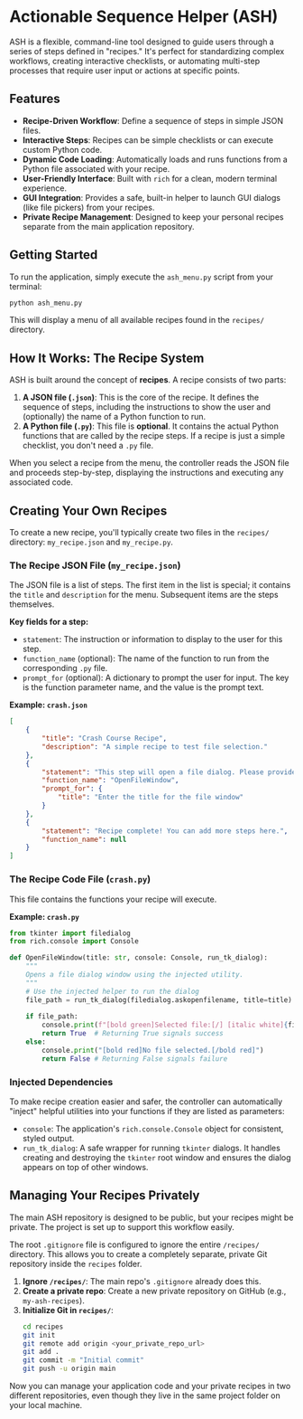 # Actionable Sequence Helper (ASH)

ASH is a flexible, command-line tool designed to guide users through a series of steps defined in "recipes." It's perfect for standardizing complex workflows, creating interactive checklists, or automating multi-step processes that require user input or actions at specific points.

## Features

*   **Recipe-Driven Workflow**: Define a sequence of steps in simple JSON files.
*   **Interactive Steps**: Recipes can be simple checklists or can execute custom Python code.
*   **Dynamic Code Loading**: Automatically loads and runs functions from a Python file associated with your recipe.
*   **User-Friendly Interface**: Built with `rich` for a clean, modern terminal experience.
*   **GUI Integration**: Provides a safe, built-in helper to launch GUI dialogs (like file pickers) from your recipes.
*   **Private Recipe Management**: Designed to keep your personal recipes separate from the main application repository.

## Getting Started

To run the application, simply execute the `ash_menu.py` script from your terminal:

```bash
python ash_menu.py
```

This will display a menu of all available recipes found in the `recipes/` directory.

## How It Works: The Recipe System

ASH is built around the concept of **recipes**. A recipe consists of two parts:

1.  **A JSON file (`.json`)**: This is the core of the recipe. It defines the sequence of steps, including the instructions to show the user and (optionally) the name of a Python function to run.
2.  **A Python file (`.py`)**: This file is **optional**. It contains the actual Python functions that are called by the recipe steps. If a recipe is just a simple checklist, you don't need a `.py` file.

When you select a recipe from the menu, the controller reads the JSON file and proceeds step-by-step, displaying the instructions and executing any associated code.

## Creating Your Own Recipes

To create a new recipe, you'll typically create two files in the `recipes/` directory: `my_recipe.json` and `my_recipe.py`.

### The Recipe JSON File (`my_recipe.json`)

The JSON file is a list of steps. The first item in the list is special; it contains the `title` and `description` for the menu. Subsequent items are the steps themselves.

**Key fields for a step:**
*   `statement`: The instruction or information to display to the user for this step.
*   `function_name` (optional): The name of the function to run from the corresponding `.py` file.
*   `prompt_for` (optional): A dictionary to prompt the user for input. The key is the function parameter name, and the value is the prompt text.

**Example: `crash.json`**
```json
[
    {
        "title": "Crash Course Recipe",
        "description": "A simple recipe to test file selection."
    },
    {
        "statement": "This step will open a file dialog. Please provide a title for the window.",
        "function_name": "OpenFileWindow",
        "prompt_for": {
            "title": "Enter the title for the file window"
        }
    },
    {
        "statement": "Recipe complete! You can add more steps here.",
        "function_name": null
    }
]
```

### The Recipe Code File (`crash.py`)

This file contains the functions your recipe will execute.

**Example: `crash.py`**
```python
from tkinter import filedialog
from rich.console import Console

def OpenFileWindow(title: str, console: Console, run_tk_dialog):
    """
    Opens a file dialog window using the injected utility.
    """
    # Use the injected helper to run the dialog
    file_path = run_tk_dialog(filedialog.askopenfilename, title=title)
    
    if file_path:
        console.print(f"[bold green]Selected file:[/] [italic white]{file_path}[/italic white]")
        return True  # Returning True signals success
    else:
        console.print("[bold red]No file selected.[/bold red]")
        return False # Returning False signals failure
```

### Injected Dependencies

To make recipe creation easier and safer, the controller can automatically "inject" helpful utilities into your functions if they are listed as parameters:

*   `console`: The application's `rich.console.Console` object for consistent, styled output.
*   `run_tk_dialog`: A safe wrapper for running `tkinter` dialogs. It handles creating and destroying the `tkinter` root window and ensures the dialog appears on top of other windows.

## Managing Your Recipes Privately

The main ASH repository is designed to be public, but your recipes might be private. The project is set up to support this workflow easily.

The root `.gitignore` file is configured to ignore the entire `/recipes/` directory. This allows you to create a completely separate, private Git repository inside the `recipes` folder.

1.  **Ignore `/recipes/`**: The main repo's `.gitignore` already does this.
2.  **Create a private repo**: Create a new private repository on GitHub (e.g., `my-ash-recipes`).
3.  **Initialize Git in `recipes/`**:
    ```bash
    cd recipes
    git init
    git remote add origin <your_private_repo_url>
    git add .
    git commit -m "Initial commit"
    git push -u origin main
    ```

Now you can manage your application code and your private recipes in two different repositories, even though they live in the same project folder on your local machine.